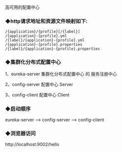 高可用的配置中心

### ◆http请求地址和资源文件映射如下:
    /{application}/{profile}[/{label}]
    /{application}-{profile}.yml
    /{label}/{application}-{profile}.yml
    /{application}-{profile}.properties
    /{label}/{application}-{profile}.properties
### ◆集群化分布式配置中心

1、eureka-server  集群化分布式配置中心 的 服务注册中心

2、config-server 配置中心 Server

3、config-client 配置中心 Client

### ◆启动顺序
eureka-server --> config-server --> config-client


### ◆浏览器访问
http://localhost:9002/hello